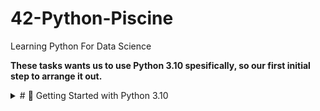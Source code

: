 # 42-Python-Piscine
Learning Python For Data Science

**These tasks wants us to use Python 3.10 spesifically, so our first initial step to arrange it out.**

<details>
<summary># 🐍 Getting Started with Python 3.10</summary>

> A comprehensive guide to setting up Python 3.10 across different environments and platforms.

## 📑 Table of Contents

- [🚀 Quick Start Options](#-quick-start-options)
- [1. 🎯 Python Version Chooser](#1--python-version-chooser-for-the-multi-python-masters)
- [2. 🛡️ Virtual Environment Superhero](#2-️-virtual-environment-superhero-for-project-isolation)
  - [Setup Steps](#setup-steps)
  - [Platform-Specific Commands](#platform-specific-commands)
- [3. 🔄 pyenv: Version Juggler](#3--pyenv-the-python-version-juggler)
  - [Installation Steps](#installation-steps)
  - [Version Management](#version-management)
- [4. 🐼 conda: Environment Guru](#4--conda-the-environment-management-guru)
- [5. 🎯 Full Path Fury](#5--full-path-fury-for-the-python-path-pro)
- [6. 🐋 Docker: Isolation Mastermind](#6--docker-the-isolation-mastermind)

## 🚀 Quick Start Options

Choose the setup method that best matches your development style and requirements:

| Method | Best For | Complexity | Isolation |
|--------|----------|------------|-----------|
| Python Version Chooser | Quick starts | Low | None |
| Virtual Environment | Project isolation | Low | High |
| pyenv | Version management | Medium | Medium |
| conda | Data science projects | Medium | High |
| Full Path | System control | Low | None |
| Docker | Production deployment | High | Complete |

## 1. 🎯 Python Version Chooser (For the Multi-Python Masters)

Got multiple Python versions on your system? Simply point the command line at Python 3.10 directly:

```bash
python3.10 script.py
```

> 💡 **Pro Tip:** This assumes Python 3.10 is installed and accessible with the `python3.10` command.

## 2. 🛡️ Virtual Environment Superhero (For Project Isolation)

Virtual environments create isolated spaces for your project's dependencies, keeping things clean and separate from other projects.

### Setup Steps

Create your virtual environment:
```bash
python3.10 -m venv myenv
```

### Platform-Specific Commands

<details>
<summary>🖥️ macOS/Linux</summary>

```bash
source myenv/bin/activate
```
</details>

<details>
<summary>🪟 Windows</summary>

```bash
myenv\Scripts\activate
```
</details>

<details>
<summary>🔄 Deactivation (All Platforms)</summary>

```bash
deactivate
```
</details>

## 3. 🔄 pyenv: The Python Version Juggler

pyenv lets you install and switch between multiple Python versions with ease.

### Installation Steps

1. Install pyenv (follow their [installation instructions](https://github.com/pyenv/pyenv#installation))
2. Install Python 3.10:
   ```bash
   pyenv install 3.10.0
   ```

### Version Management

Set Python 3.10 as default:

```bash
# 🌍 Globally (system-wide)
pyenv global 3.10.0

# 📁 Locally (project-specific)
pyenv local 3.10.0

# ✅ Verify installation
python --version  # Should show Python 3.10.0
```

## 4. 🐼 conda: The Environment Management Guru

For Anaconda/Miniconda users, conda provides excellent environment management:

```bash
# 🏗️ Create environment
conda create -n myenv python=3.10

# ▶️ Activate environment
conda activate myenv

# ⏹️ Deactivate when finished
conda deactivate
```

## 5. 🎯 Full Path Fury (For the Python Path Pro)

For direct system path access:

```bash
# 🔍 Find Python 3.10 path
which python3.10

# 🎯 Run with full path
/path/to/python3.10 script.py
```

## 6. 🐋 Docker: The Isolation Mastermind

Create a complete isolated environment with Docker:

1. Create `Dockerfile`:
```dockerfile
FROM python:3.10-slim
WORKDIR /app
COPY . /app
RUN pip install -r requirements.txt
CMD ["python", "script.py"]
```

2. Build and run:
```bash
# 🏗️ Build container
docker build -t my-python-app .

# 🚀 Run container
docker run my-python-app
```

---

<div align="center">

### 🛠️ Need Help?

| Resource | Link |
|----------|------|
| Python Docs | [python.org](https://docs.python.org/3.10/) |
| Virtual Environments | [Python Guide](https://docs.python.org/3/tutorial/venv.html) |
| pyenv | [GitHub](https://github.com/pyenv/pyenv) |
| Docker | [Docs](https://docs.docker.com/) |

</div>

---

<div align="center">

📝 Feel free to open an issue if you need help or find a bug!

⭐ Don't forget to star this repo if you found it helpful!

</div></details>
